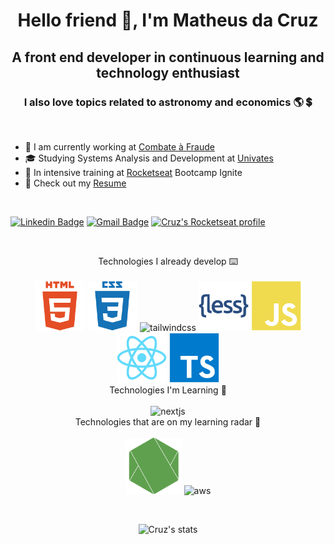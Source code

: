 <h1 align="center">Hello friend 👋, I'm Matheus da Cruz</h1>
<h2 align="center">A front end developer in continuous learning and technology enthusiast</h2>
<h3 align="center">I also love topics related to astronomy and economics 🌎 💲</h3>

<br>

- 🔭 I am currently working at [Combate à Fraude](https://github.com/combateafraude)
- 🎓 Studying Systems Analysis and Development at [Univates](https://www.univates.br/)
- 🚀 In intensive training at [Rocketseat](https://app.rocketseat.com.br/dashboard) Bootcamp Ignite 
- 📝 Check out my [Resume](https://drive.google.com/file/d/1Pm1QUOatMcyWTU99sxfZjIhOHaqofSUM/view?usp=sharing)
<br>

[![Linkedin Badge](https://img.shields.io/badge/-Matheus%20Cruz-3000cc?style=flat-square&logo=Linkedin&logoColor=white&link=https://www.linkedin.com/in/matheus-cruz-frontend/)](https://www.linkedin.com/in/matheus-cruz-frontend/) 
[![Gmail Badge](https://img.shields.io/badge/-matheuswachcruz@gmail.com-3000cc?style=flat-square&logo=Gmail&logoColor=white&link=mailto:matheuswachcruz@gmail.com)](mailto:matheuswachcruz@gmail.com)
<a href="https://app.rocketseat.com.br/me/matheus-da-cruz-frontend">
    <img src="https://img.shields.io/badge/-RocketSeat-3000cc?style=flat-square&logoColor=white&color=3000cc&link=https://app.rocketseat.com.br/me/matheus-da-cruz-frontend" alt="Cruz's Rocketseat profile" />
</a>

<br>

<p align="center">
Technologies I already develop ⌨️
  <br>
  <br>
<img src="https://github.com/devicons/devicon/blob/master/icons/html5/html5-plain-wordmark.svg" alt="html5" width="80" height="80"/>
<img src="https://github.com/devicons/devicon/blob/master/icons/css3/css3-plain-wordmark.svg" alt="css3" width="80" height="80"/>
<img src="https://www.markusantonwolf.com/media/pages/blog/tailwind-css/265298487-1596675041/tailwind-css-logo.svg" alt="tailwindcss" width="80" height="80"/>
<img src="https://github.com/devicons/devicon/blob/master/icons/less/less-plain-wordmark.svg" alt="less" width="80" height="80"/>
<img src="https://github.com/devicons/devicon/blob/master/icons/javascript/javascript-plain.svg" alt="javascript" width="80" height="80"/>
<img src="https://github.com/devicons/devicon/blob/master/icons/react/react-original.svg" alt="reactjs" width="80" height="80"/>
<img src="https://github.com/devicons/devicon/blob/master/icons/typescript/typescript-original.svg" alt="typescript" width="80" height="80"/>
  <br>
  Technologies I'm Learning 📖
  <br>
  <br>
<img src="https://www.drupal.org/files/project-images/nextjs-drupal.jpg" alt="nextjs" width="90" height="90"/>
  <br>
  Technologies that are on my learning radar 🔎
  <br>
  <br>
<img src="https://github.com/devicons/devicon/blob/master/icons/nodejs/nodejs-plain.svg" alt="node" width="90" height="90"/>
<img src="https://res.cloudinary.com/wagon/image/upload/v1585091640/ntgefujscihnprq2a9bb.png" alt="aws" width="90" height="90"/>
  <br>
</p>
<br>

<p align="center">
  <span>
    <img src="https://github-readme-stats.vercel.app/api?username=mathwcruz&show_icons=true&theme=dracula" alt="Cruz's stats" height=180 />
  </span>
</p>
